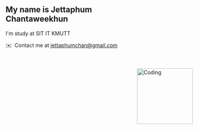 <img align="right" alt="Coding" width="150" style="margin-top: 200px" src="https://media.giphy.com/media/v1.Y2lkPTc5MGI3NjExY2JtZGVpbXc5bzV4aW12MXU2ZHZyZ21pNWx4ZHFka3RyN3Z2b3Z3diZlcD12MV9pbnRlcm5hbF9naWZfYnlfaWQmY3Q9cw/6o96ru5kUh8GjT9DsJ/giphy.gif">

## My name is Jettaphum Chantaweekhun

I'm study at SIT IT KMUTT <br>

✉️  Contact me at [jettaphumchan@gmail.com](mailto:jettaphumchan@gmail.com)
